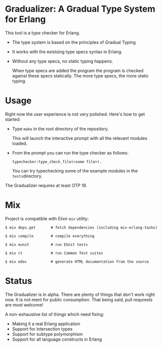 # Gradualizer: A Gradual Type System for Erlang

This tool is a type checker for Erlang.

* The type system is based on the principles of Gradual Typing
* It works with the existsing type specs syntax in Erlang.
* Without any type specs, no static typing happens.

  When type specs are added the program the program is checked against
  these specs statically. The more type specs, the more static typing.

# Usage

Right now the user experience is not very polished. Here's how to get started:

* Type `make` in the root directory of the repository.

  This will launch the interactive prompt with all the relevant modules loaded.

* From the prompt you can run the type checker as follows:

  `typechecker:type_check_file(<some file>).`

  You can try typechecking some of the example modules in the `tests`directory.

The Gradualizer requires at least OTP 19.

# Mix

Project is compatible with Elixir `mix` utility:

```
$ mix deps.get       # fetch dependencies (including mix-erlang-tasks)

$ mix compile        # compile everything

$ mix eunit          # run EUnit tests

$ mix ct             # run Common Test suites

$ mix edoc           # generate HTML documentation from the source
```

# Status

The Gradualizer is in alpha. There are plenty of things that don't work right
now. It is not ment for public consumption. That being said, pull requrests
are most welcome!

A non-exhaustive list of things which need fixing:

* Making it a real Erlang application
* Support for intersection types
* Support for subtype polymorphism
* Support for all language constructs in Erlang
